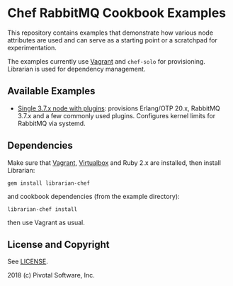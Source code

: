 # Chef RabbitMQ Cookbook Examples

This repository contains examples that demonstrate
how various node attributes are used and can serve as
a starting point or a scratchpad for experimentation.

The examples currently use [Vagrant](https://github.com/applicationsonline/librarian-chef) and `chef-solo` for provisioning.
Librarian is used for dependency management.

## Available Examples

 * [Single 3.7.x node with plugins](./vagrant/single_3.7.x_node): provisions Erlang/OTP 20.x, RabbitMQ 3.7.x and a few commonly
   used plugins. Configures kernel limits for RabbitMQ via systemd.


## Dependencies

Make sure that [Vagrant](https://www.vagrantup.com/), [Virtualbox](https://www.virtualbox.org/) and Ruby 2.x are
installed, then install Librarian:

```
gem install librarian-chef
```

and cookbook dependencies (from the example directory):

```
librarian-chef install
```

then use Vagrant as usual.


## License and Copyright

See [LICENSE](./LICENSE).

2018 (c) Pivotal Software, Inc.
